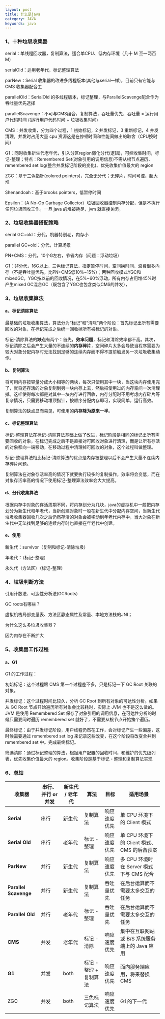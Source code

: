 ```yaml
---
layout: post
title: 什么是java
category: JAVA
keywords: java
---
```


### 1、十种垃圾收集器

serial：单线程回收器，复制算法，适合单CPU、低内存环境（几十 M 至一两百 M）

serialOld：适用老年代，标记整理算法

parNew：Serial 收集器的改进多线程版本(其他与serial一样)，目前只有它能与 CMS 收集器配合工

parallelOld：SerialOld 的多线程版本，标记整理，与ParallelScavenge配合作为吞吐量优先选择

parallelScavenge：不可与CMS组合，复制算法，吞吐量优先，吞吐量 = 运行用户代码时间 /(运行用户代码时间 + 垃圾收集时间)

CMS：并发收集，分为四个过程，1 初始标记，2 并发标记，3 重新标记，4 并发清理，并发时占用大量 cpu 资源这是在停顿时间和性能间做出的取舍（CPU换时间）

G1：同时收集新生代老年代，引入分区region弱化分代(逻辑)，可控收集时间，标记-整理；特点：Remembered Set(对象引用的调用信息)不需从根节点遍历、remembered set log(整合并发标记阶段的变化)、优先收集价值最大的 region

ZGC：基于三色指针(colored pointers)，完全无分代；无碎片，时间可控，超大堆

Shenandoah：基于brooks pointers，低暂停时间

Epsilon：（A No-Op Garbage Collector）垃圾回收器控制内存分配，但是不执行任何垃圾回收工作。一旦 java 的堆被耗尽，jvm 就直接关闭。



### 2、垃圾收集器搭配策略

serial GC+old：分代，机器特别老，内存小

parallel GC+old：分代，计算场景

PN+CMS：分代，10个G左右，节省内存（问题：浮动垃圾）

G1：非分代，16G以上，三色标记算法，指定暂停时间，空间换时间，浪费很多内存（不是吞吐量优先，比PN+CMS低10%~15%）；两种回收模式YGC和mixedGC，YGC按以前的回收情况，在5%~60%浮动，所有内存占用堆45%时产生mixed GC混合GC（既包含了YGC也包含类似CMS的并发），

### 3、垃圾收集算法

#### a、标记清除算法

最基础的垃圾收集算法，算法分为“标记”和“清除”两个阶段：首先标记出所有需要回收的对象，在标记完成之后统一回收掉所有被标记的对象。

标记-清除算法的**缺点**有两个：首先，**效率问题**，标记和清除效率都不高。其次，标记清除之后会产生大量的不连续的**内存碎片**，空间碎片太多会导致当程序需要为较大对象分配内存时无法找到足够的连续内存而不得不提前触发另一次垃圾收集动作。

#### b、复制算法

将可用内存按容量分成大小相等的两块，每次只使用其中一块，当这块内存使用完了，就将还存活的对象复制到另一块内存上去，然后把使用过的内存空间一次清理掉。这样使得每次都是对其中一块内存进行回收，内存分配时不用考虑内存碎片等复杂情况，只需要移动堆顶指针，按顺序分配内存即可，实现简单，运行高效。

复制算法的缺点显而易见，可使用的**内存降为原来一半**。

#### c、标记整理算法

标记-整理算法在标记-清除算法基础上做了改进，标记阶段是相同的标记出所有需要回收的对象，在标记完成之后不是直接对可回收对象进行清理，而是让所有存活的对象都向一端移动，在移动过程中清理掉可回收的对象，这个过程叫做整理。

标记-整理算法相比标记-清除算法的优点是内存被整理以后不会产生大量不连续内存碎片问题。

复制算法在对象存活率高的情况下就要执行较多的复制操作，效率将会变低，而在对象存活率高的情况下使用标记-整理算法效率会大大提高。

#### d、分代收集算法

根据内存中对象的存活周期不同，将内存划分为几块，java的虚拟机中一般把内存划分为新生代和年老代，当新创建对象时一般在新生代中分配内存空间，当新生代垃圾收集器回收几次之后仍然存活的对象会被移动到年老代内存中，当大对象在新生代中无法找到足够的连续内存时也直接在年老代中创建。

#### e、使用

新生代：survivor（复制和标记-清除垃圾）

年老代：（标记-整理）

永久代（方法区）（标记-整理）

### 4、垃圾判断方法

引用计数法、可达性分析法(GCRoots)

GC roots有哪些？

虚拟机栈局部变量表、方法区静态属性及常量、本地方法栈的JNI；

为什么这么多垃圾收集器？

因为内存在不断扩大

### 5、收集器工作过程

#### a、G1

G1 的工作过程：

初始标记：这个过程跟 CMS 第一个过程差不多，只是标记一下 GC Root 关联的对象。

并发标记：这个过程时间比较久，分析 GC Root 到所有对象的可达性分析。如果从 GC Root 节点开始遍历所有对象会比较耗时，实际上 JVM 也不是这么做的。JVM 是使用 Remembered Set 保存了对象引用的调用信息，在可达性分析的时候只需要同时遍历 remembered set 就好了，不需要从根节点开始挨个遍历。

最终标记：由于并发标记阶段，用户线程仍然在工作，会对标记产生一些偏差，这时候需要通过 remembered set log 来记录这些改变，在这个阶段将改变合并到 remembered set 中。完成最终标记。

筛选清除：通过标记整理的算法，根据用户配置的回收时间，和维护的优先级列表，优先收集价值最大的 region。收集阶段是基于标记 - 整理和复制算法实现

### 6、总结

| 收集器                | 串行、并行 or 并发 | 新生代 / 老年代 | 算法                   | 目标         | 适用场景                                      |
| --------------------- | ------------------ | --------------- | ---------------------- | ------------ | --------------------------------------------- |
| **Serial**            | 串行               | 新生代          | 复制算法               | 响应速度优先 | 单 CPU 环境下的 Client 模式                   |
| **Serial Old**        | 串行               | 老年代          | 标记 - 整理            | 响应速度优先 | 单 CPU 环境下的 Client 模式、CMS 的后备预案   |
| **ParNew**            | 并行               | 新生代          | 复制算法               | 响应速度优先 | 多 CPU 环境时在 Server 模式下与 CMS 配合      |
| **Parallel Scavenge** | 并行               | 新生代          | 复制算法               | 吞吐量优先   | 在后台运算而不需要太多交互的任务              |
| **Parallel Old**      | 并行               | 老年代          | 标记 - 整理            | 吞吐量优先   | 在后台运算而不需要太多交互的任务              |
| **CMS**               | 并发               | 老年代          | 标记 - 清除            | 响应速度优先 | 集中在互联网站或 B/S 系统服务端上的 Java 应用 |
| **G1**                | 并发               | both            | 标记 - 整理 + 复制算法 | 响应速度优先 | 面向服务端应用，将来替换 CMS                  |
| ZGC                   | 并发               | both            | 三色标记算法           | 响应速度优先 | G1的下一代                                    |